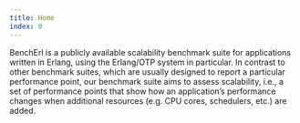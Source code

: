 ```yaml
---
title: Home
index: 0
---
```


BenchErl is a publicly available scalability benchmark suite for applications written in Erlang, using the Erlang/OTP system in particular. In contrast to other benchmark suites, which are usually designed to report a particular performance point, our benchmark suite aims to assess scalability, i.e., a set of performance points that show how an application’s performance changes when additional resources (e.g. CPU cores, schedulers, etc.) are added.

